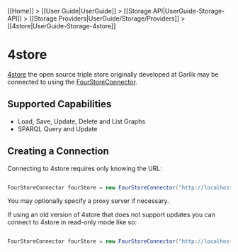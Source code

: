 [[Home]] > [[User Guide|UserGuide]] > [[Storage API|UserGuide-Storage-API]] > [[Storage Providers|UserGuide/Storage/Providers]] > [[4store|UserGuide-Storage-4store]]

# 4store 

[4store](http://4store.org) the open source triple store originally developed at Garlik may be connected to using the [FourStoreConnector](http://www.dotnetrdf.org/api/index.asp?Topic=VDS.RDF.Storage.FourStoreConnector).

## Supported Capabilities 

* Load, Save, Update, Delete and List Graphs
* SPARQL Query and Update

## Creating a Connection 

Connecting to 4store requires only knowing the URL:

```csharp

FourStoreConnector fourStore = new FourStoreConnector("http://localhost:8080");
```

You may optionally specify a proxy server if necessary.

If using an old version of 4store that does not support updates you can connect to 4store in read-only mode like so:

```csharp

FourStoreConnector fourStore = new FourStoreConnector("http://localhost:8080", false);
```